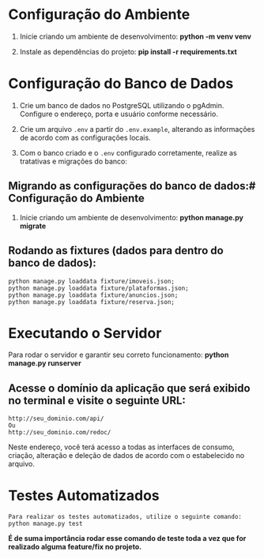 # Configuração do Ambiente

1. Inicie criando um ambiente de desenvolvimento:
    **python -m venv venv**


2. Instale as dependências do projeto:
    **pip install -r requirements.txt**


# Configuração do Banco de Dados

1. Crie um banco de dados no PostgreSQL utilizando o pgAdmin. Configure o endereço, porta e usuário conforme necessário.

2. Crie um arquivo `.env` a partir do `.env.example`, alterando as informações de acordo com as configurações locais.

3. Com o banco criado e o `.env` configurado corretamente, realize as tratativas e migrações do banco:

## Migrando as configurações do banco de dados:# Configuração do Ambiente

1. Inicie criando um ambiente de desenvolvimento:
    **python manage.py migrate**


## Rodando as fixtures (dados para dentro do banco de dados):
    python manage.py loaddata fixture/imoveis.json;
    python manage.py loaddata fixture/plataformas.json;
    python manage.py loaddata fixture/anuncios.json;
    python manage.py loaddata fixture/reserva.json;


# Executando o Servidor

Para rodar o servidor e garantir seu correto funcionamento:
    **python manage.py runserver**


## Acesse o domínio da aplicação que será exibido no terminal e visite o seguinte URL:
    http://seu_dominio.com/api/
    Ou
    http://seu_dominio.com/redoc/


Neste endereço, você terá acesso a todas as interfaces de consumo, criação, alteração e deleção de dados de acordo com o estabelecido no arquivo.

# Testes Automatizados

    Para realizar os testes automatizados, utilize o seguinte comando:
    python manage.py test

**É de suma importância rodar esse comando de teste toda a vez que for realizado alguma feature/fix no projeto.**

